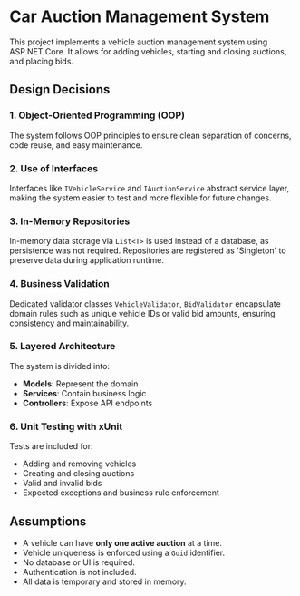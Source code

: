 # Car Auction Management System

This project implements a vehicle auction management system using ASP.NET Core. It allows for adding vehicles, starting and closing auctions, and placing bids.

## Design Decisions

### 1. Object-Oriented Programming (OOP)
The system follows OOP principles to ensure clean separation of concerns, code reuse, and easy maintenance.

### 2. Use of Interfaces
Interfaces like `IVehicleService` and `IAuctionService` abstract service layer, making the system easier to test and more flexible for future changes.

### 3. In-Memory Repositories
In-memory data storage via `List<T>` is used instead of a database, as persistence was not required. Repositories are registered as 'Singleton' to preserve data during application runtime.

### 4. Business Validation
Dedicated validator classes `VehicleValidator`, `BidValidator` encapsulate domain rules such as unique vehicle IDs or valid bid amounts, ensuring consistency and maintainability.

### 5. Layered Architecture
The system is divided into:
- **Models**: Represent the domain
- **Services**: Contain business logic
- **Controllers**: Expose API endpoints

### 6. Unit Testing with xUnit
Tests are included for:
- Adding and removing vehicles
- Creating and closing auctions
- Valid and invalid bids
- Expected exceptions and business rule enforcement

## Assumptions

- A vehicle can have **only one active auction** at a time.
- Vehicle uniqueness is enforced using a `Guid` identifier.
- No database or UI is required.
- Authentication is not included.
- All data is temporary and stored in memory.
